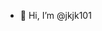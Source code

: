 - 👋 Hi, I’m @jkjk101

<!---
jkjk101/jkjk101 is a ✨ special ✨ repository because its `README.md` (this file) appears on your GitHub profile.
You can click the Preview link to take a look at your changes.
--->

